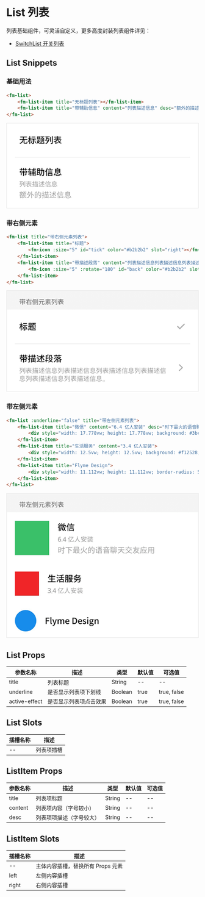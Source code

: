 # List 列表

列表基础组件，可灵活自定义，更多高度封装列表组件详见：

* [SwitchList 开关列表](doc/switch-list.md)

## List Snippets

### 基础用法

```html
<fm-list>
    <fm-list-item title="无标题列表"></fm-list-item>
    <fm-list-item title="带辅助信息" content="列表描述信息" desc="额外的描述信息"></fm-list-item>
</fm-list>
```

![](img/list.png)

### 带右侧元素

```html
<fm-list title="带右侧元素列表">
    <fm-list-item title="标题">
        <fm-icon :size="5" id="tick" color="#b2b2b2" slot="right"></fm-icon>
    </fm-list-item>
    <fm-list-item title="带描述段落" content="列表描述信息列表描述信息列表描述信息列表描述信息列表描述信息..">
        <fm-icon :size="5" :rotate="180" id="back" color="#b2b2b2" slot="right"></fm-icon>
    </fm-list-item>
</fm-list>
```

![](img/list-right.png)

### 带左侧元素

```html
<fm-list :underline="false" title="带左侧元素列表">
    <fm-list-item title="微信" content="6.4 亿人安装" desc="时下最火的语音聊天交友应用">
        <div style="width: 17.778vw; height: 17.778vw; background: #3bc06b;" slot="left"></div>
    </fm-list-item>
    <fm-list-item title="生活服务" content="3.4 亿人安装">
        <div style="width: 12.5vw; height: 12.5vw; background: #f12528;" slot="left"></div>
    </fm-list-item>
    <fm-list-item title="Flyme Design">
        <div style="width: 11.112vw; height: 11.112vw; border-radius: 50%; background: #198ded;" slot="left"></div>
    </fm-list-item>
</fm-list>
```

![](img/list-left.png)

## List Props

| 参数名称 | 描述 | 类型 | 默认值 | 可选值 |
| ----- | ----- | ----- | ----- | ----- |
| title | 列表标题 | String | -- | -- |
| underline | 是否显示列表项下划线 | Boolean | true | true, false |
| active-effect | 是否显示列表项点击效果 | Boolean | true | true, false |

## List Slots

| 插槽名称 | 描述 |
| ----- | ----- |
| -- | 列表项插槽 |

## ListItem Props

| 参数名称 | 描述 | 类型 | 默认值 | 可选值 |
| ----- | ----- | ----- | ----- | ----- |
| title | 列表项标题 | String | -- | -- |
| content | 列表项内容（字号较小） | String | -- | -- |
| desc | 列表项项描述（字号较大） | String | -- | -- |

## ListItem Slots

| 插槽名称 | 描述 |
| ----- | ----- |
| -- | 主体内容插槽，替换所有 Props 元素 |
| left | 左侧内容插槽 |
| right | 右侧内容插槽 |